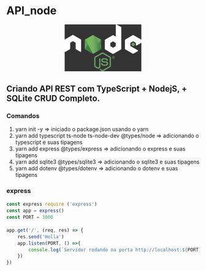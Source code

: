 # API_node

<center>
<img src="/node.png" alt="node" width="200"/>
</center>

## Criando API REST com TypeScript + NodejS, + SQLite CRUD Completo.

### Comandos

1. yarn init -y => iniciado o package.json usando o yarn
2. yarn add typescript ts-node ts-node-dev @types/node => adicionando o typescript e suas tipagens
3. yarn add express @types/express => adicionando o express e suas tipagens
4. yarn add sqlite3 @types/sqlite3 => adicionando o sqlite3 e suas tipagens
5. yarn add dotenv @types/dotenv => adicionando o dotenv e suas tipagens

### express

```js
const express require ('express')
const app = express()
const PORT = 3000

app.get('/', (req, res) => {
    res.send('Holla')
    app.listen(PORT, () =>{
        console.log(`Servidor rodando na porta http://localhost:${PORT}`)
    })
})
```
